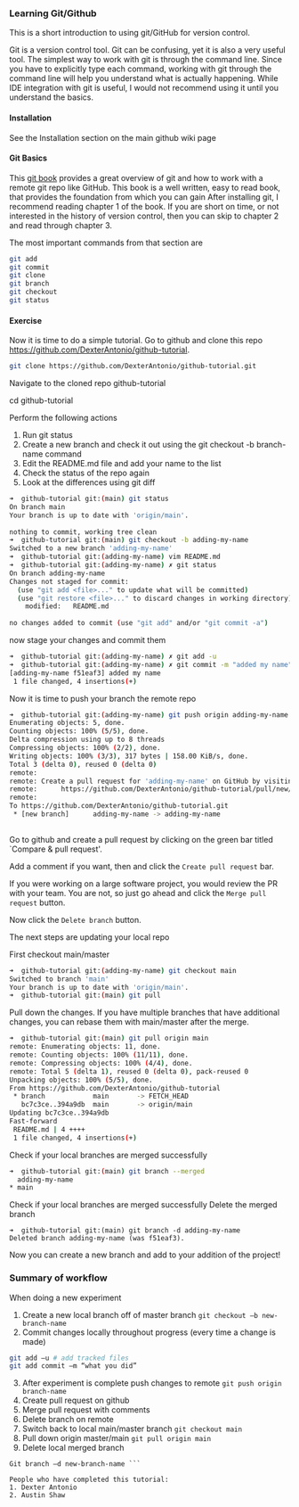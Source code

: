 ### Learning Git/Github

This is a short introduction to using git/GitHub for version control. 


Git is a version control tool. Git can be confusing, yet it is also a very useful tool. The simplest way to work with git is through the command line. Since you have to explicitly type each command, working with git through the command line will help you understand what is actually happening. While IDE integration with git is useful, I would not recommend using it until you understand the basics. 

#### Installation
See the Installation section on the main github wiki page


#### Git Basics
This [git book](https://git-scm.com/book/en/v2) provides a great overview of git and how to work with a remote git repo like GitHub. This book is a well written, easy to read book, that provides the foundation from which you can gain After installing git, I recommend reading chapter 1 of the book. If you are short on time, or not interested in the history of version control, then you can skip to chapter 2 and read through chapter 3. 

The most important commands from that section are 

```bash 
git add 
git commit 
git clone 
git branch 
git checkout
git status 
```
 
#### Exercise

Now it is time to do a simple tutorial. Go to github and clone this repo https://github.com/DexterAntonio/github-tutorial.

```bash 
git clone https://github.com/DexterAntonio/github-tutorial.git
```

Navigate to the cloned repo github-tutorial

cd github-tutorial

Perform the following actions 
1.	Run git status
2.	Create a new branch and check it out using the git checkout -b branch-name command 
3.	Edit the README.md file and add your name to the list
4.	Check the status of the repo again
5.	Look at the differences using git diff 

```bash
➜  github-tutorial git:(main) git status
On branch main
Your branch is up to date with 'origin/main'.
 
nothing to commit, working tree clean
➜  github-tutorial git:(main) git checkout -b adding-my-name
Switched to a new branch 'adding-my-name'
➜  github-tutorial git:(adding-my-name) vim README.md 
➜  github-tutorial git:(adding-my-name) ✗ git status
On branch adding-my-name
Changes not staged for commit:
  (use "git add <file>..." to update what will be committed)
  (use "git restore <file>..." to discard changes in working directory)
	modified:   README.md
 
no changes added to commit (use "git add" and/or "git commit -a")
```

now stage your changes and commit them 
```bash
➜  github-tutorial git:(adding-my-name) ✗ git add -u
➜  github-tutorial git:(adding-my-name) ✗ git commit -m "added my name"
[adding-my-name f51eaf3] added my name
 1 file changed, 4 insertions(+)
```
Now it is time to push your branch the remote repo 
```bash
➜  github-tutorial git:(adding-my-name) git push origin adding-my-name  
Enumerating objects: 5, done.
Counting objects: 100% (5/5), done.
Delta compression using up to 8 threads
Compressing objects: 100% (2/2), done.
Writing objects: 100% (3/3), 317 bytes | 158.00 KiB/s, done.
Total 3 (delta 0), reused 0 (delta 0)
remote: 
remote: Create a pull request for 'adding-my-name' on GitHub by visiting:
remote:      https://github.com/DexterAntonio/github-tutorial/pull/new/adding-my-name
remote: 
To https://github.com/DexterAntonio/github-tutorial.git
 * [new branch]      adding-my-name -> adding-my-name
 
 ```

 Go to github and create a pull request by clicking on the green bar titled `Compare & pull request'. 

 Add a comment if you want, then and click the `Create pull request` bar. 

 If you were working on a large software project, you would review the PR with your team. You are not, so just go ahead and click the `Merge pull request` button.

Now click the `Delete branch` button. 


The next steps are updating your local repo 

First checkout main/master

```bash
➜  github-tutorial git:(adding-my-name) git checkout main
Switched to branch 'main'
Your branch is up to date with 'origin/main'.
➜  github-tutorial git:(main) git pull 
```
Pull down the changes. If you have multiple branches that have additional changes, you can rebase them with main/master after the merge. 

```bash
➜  github-tutorial git:(main) git pull origin main  
remote: Enumerating objects: 11, done.
remote: Counting objects: 100% (11/11), done.
remote: Compressing objects: 100% (4/4), done.
remote: Total 5 (delta 1), reused 0 (delta 0), pack-reused 0
Unpacking objects: 100% (5/5), done.
From https://github.com/DexterAntonio/github-tutorial
 * branch            main       -> FETCH_HEAD
   bc7c3ce..394a9db  main       -> origin/main
Updating bc7c3ce..394a9db
Fast-forward
 README.md | 4 ++++
 1 file changed, 4 insertions(+)
```
Check if your local branches are merged successfully 
```bash
➜  github-tutorial git:(main) git branch --merged
  adding-my-name
* main
```
Check if your local branches are merged successfully 
Delete the merged branch 
```
➜  github-tutorial git:(main) git branch -d adding-my-name
Deleted branch adding-my-name (was f51eaf3).
```

Now you can create a new branch and add to your addition of the project!

### Summary of workflow 

When doing a new experiment 
1.	Create a new local branch off of master branch
```git checkout –b new-branch-name```
2. Commit changes locally throughout progress (every time a change is made) 
```bash
git add –u # add tracked files
git add commit –m “what you did”
```

3. After experiment is complete push changes to remote 
```git push origin branch-name```
4. Create pull request on github 
5. Merge pull request with comments 
6. Delete branch on remote 
7. Switch back to local main/master branch
```git checkout main``` 
8. Pull down origin master/main 
```git pull origin main``` 
9. Delete local merged branch
```git branch –-merged # list merged branches
Git branch –d new-branch-name ```

People who have completed this tutorial: 
1. Dexter Antonio
2. Austin Shaw
